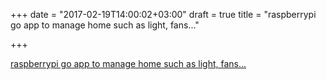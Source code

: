 +++
date = "2017-02-19T14:00:02+03:00"
draft = true
title = "raspberrypi go app to manage home such as light, fans..."

+++

<p><a href="https://github.com/ktoso/go-home-raspberry">raspberrypi go app to manage home such as light, fans...</a></p>
